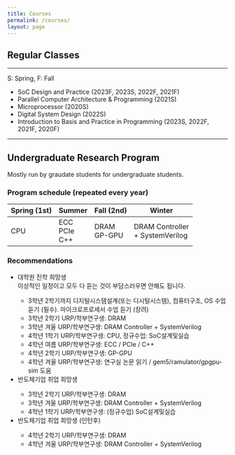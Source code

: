 ```yaml
---
title: Courses
permalink: /courses/
layout: page
---
```


## Regular Classes

---

S: Spring, F: Fall

<ul>
  <li> SoC Design and Practice (2023F, 2023S, 2022F, 2021F) </li>
  <li> Parallel Computer Architecture & Programming (2021S) </li>
  <li> Microprocessor (2020S) </li>
  <li> Digital System Design (2022S) </li>
  <li> Introduction to Basis and Practice in Programming (2023S, 2022F, 2021F, 2020F) </li>
</ul>

---
## Undergraduate Research Program

Mostly run by graudate students for undergraduate students.

### Program schedule (repeated every year)

| Spring (1st)    | Summer                   | Fall (2nd)              | Winter                          |
| ---             | ---                      | ---                     | ---                             |
| CPU             | ECC <br> PCIe <br> C++   | DRAM <br> GP-GPU        | DRAM Controller <br> + SystemVerilog |

### Recommendations

<ul>
<li> 대학원 진학 희망생 </li>
  이상적인 일정이고 모두 다 듣는 것이 부담스러우면 안해도 됩니다.
  <ul>
    <li> 3학년 2학기까지 디지털시스템설계(또는 디시털시스템), 컴퓨터구조, OS 수업 듣기 (필수). 마이크로프로세서 수업 듣기 (장려) </li>
    <li> 3학년 2학기 URP/학부연구생: DRAM </li>
    <li> 3학년 겨울 URP/학부연구생: DRAM Controller + SystemVerilog </li>
    <li> 4학년 1학기 URP/학부연구생: CPU, 정규수업: SoC설계및실습 </li>
    <li> 4학년 여름 URP/학부연구생: ECC / PCIe / C++ </li>
    <li> 4학년 2학기 URP/학부연구생: GP-GPU </li>
    <li> 4학년 겨울 URP/학부연구생: 연구실 논문 읽기 / gem5/ramulator/gpgpu-sim 도움 </li>
  </ul>
  
<li> 반도체기업 취업 희망생 </li>
  <ul>
    <li> 3학년 2학기 URP/학부연구생: DRAM </li>
    <li> 3학년 겨울 URP/학부연구생: DRAM Controller + SystemVerilog </li>
    <li> 4학년 1학기 URP/학부연구생: (정규수업) SoC설계및실습 </li>
  </ul>
 
<li> 반도체기업 취업 희망생 (인턴후) </li>
  <ul>
    <li> 4학년 2학기 URP/학부연구생: DRAM </li>
    <li> 4학년 겨울 URP/학부연구생: DRAM Controller + SystemVerilog </li>
  </ul>
</ul>
